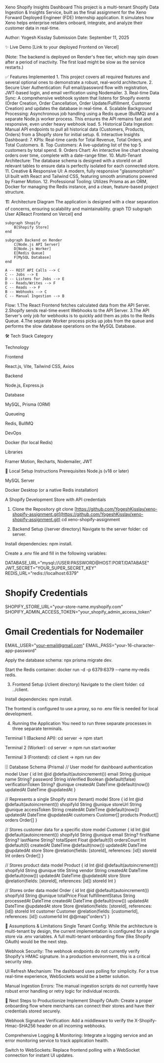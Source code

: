 Xeno Shopify Insights Dashboard
This project is a multi-tenant Shopify Data Ingestion & Insights Service, built as the final assignment for the Xeno Forward Deployed Engineer (FDE) Internship application. It simulates how Xeno helps enterprise retailers onboard, integrate, and analyze their customer data in real-time.

Author: Yogesh Kisslay
Submission Date: September 11, 2025 

✨ Live Demo
[Link to your deployed Frontend on Vercel]

(Note: The backend is deployed on Render's free tier, which may spin down after a period of inactivity. The first load might be slow as the service restarts.)

✅ Features Implemented
    1. This project covers all required features and several optional ones to demonstrate a robust, real-world architecture.
    2. Secure User Authentication: Full email/password flow with registration, JWT-based login, and email verification using Nodemailer.
    3. Real-time Data Sync: A comprehensive webhook system that listens for Shopify events (Order Creation, Order Cancellation, Order Update/Fulfillment, Customer Creation) and updates the database in real-time.
    4. Scalable Background Processing: Asynchronous job handling using a Redis queue (BullMQ) and a separate Node.js worker process. This ensures the API remains fast and responsive, even under heavy webhook load.
    5. Historical Data Ingestion: Manual API endpoints to pull all historical data (Customers, Products, Orders) from a Shopify store for initial setup.
    6. Interactive Insights Dashboard:
    7. KPIs: Real-time cards for Total Revenue, Total Orders, and Total Customers.
    8. Top Customers: A live-updating list of the top 5 customers by total spend.
    9. Orders Chart: An interactive line chart showing orders over time, complete with a date-range filter.
    10. Multi-Tenant Architecture: The database schema is designed with a storeId on all relevant tables to ensure data is perfectly isolated for each connected store.
    11. Creative & Responsive UI: A modern, fully responsive "glassmorphism" UI built with React and Tailwind CSS, featuring smooth animations powered by Framer Motion.
    12. Professional Tooling: Utilizes Prisma as an ORM, Docker for managing the Redis instance, and a clean, feature-based project structure.

🏗️ Architecture Diagram
The application is designed with a clear separation of concerns, ensuring scalability and maintainability.
graph TD
    subgraph User
        A[React Frontend on Vercel]
    end

    subgraph Shopify
        B[Shopify Store]
    end

    subgraph Backend on Render
        C[Node.js API Server]
        D[Node.js Worker]
        E[Redis Queue]
        F[MySQL Database]
    end

    A -- REST API Calls --> C
    C -- Jobs --> E
    D -- Listens for Jobs --> E
    D -- Reads/Writes --> F
    C -- Reads --> F
    B -- Webhooks --> C
    C -- Manual Ingestion --> B

Flow:
    1.The React Frontend fetches calculated data from the API Server.
    2.Shopify sends real-time event Webhooks to the API Server.
    3.The API Server's only job for webhooks is to quickly add them as jobs to the Redis Queue.
    4.The separate Worker process picks up jobs from the queue and performs the slow database operations on the MySQL Database.

🛠️ Tech Stack
Category

Technology

Frontend

React.js, Vite, Tailwind CSS, Axios

Backend

Node.js, Express.js

Database

MySQL, Prisma (ORM)

Queueing

Redis, BullMQ

DevOps

Docker (for local Redis)

Libraries

Framer Motion, Recharts, Nodemailer, JWT

🚀 Local Setup Instructions
Prerequisites
Node.js (v18 or later)

MySQL Server

Docker Desktop (or a native Redis installation)

A Shopify Development Store with API credentials

1. Clone the Repository
git clone [https://github.com/YogeshKisslay/xeno-shopify-assignment.git](https://github.com/YogeshKisslay/xeno-shopify-assignment.git)
cd xeno-shopify-assignment

2. Backend Setup (/server directory)
Navigate to the server folder: cd server.

Install dependencies: npm install.

Create a .env file and fill in the following variables:

DATABASE_URL="mysql://USER:PASSWORD@HOST:PORT/DATABASE"
JWT_SECRET="YOUR_SUPER_SECRET_KEY"
REDIS_URL="redis://localhost:6379"

# Shopify Credentials
SHOPIFY_STORE_URL="your-store-name.myshopify.com"
SHOPIFY_ADMIN_ACCESS_TOKEN="your_shopify_admin_access_token"

# Gmail Credentials for Nodemailer
EMAIL_USER="your-email@gmail.com"
EMAIL_PASS="your-16-character-app-password"

Apply the database schema: npx prisma migrate dev.

Start the Redis container: docker run -d -p 6379:6379 --name my-redis redis.

3. Frontend Setup (/client directory)
Navigate to the client folder: cd ../client.

Install dependencies: npm install.

The frontend is configured to use a proxy, so no .env file is needed for local development.

4. Running the Application
You need to run three separate processes in three separate terminals.

Terminal 1 (Backend API): cd server -> npm start

Terminal 2 (Worker): cd server -> npm run start:worker

Terminal 3 (Frontend): cd client -> npm run dev

🗄️ Database Schema (Prisma)
// User model for dashboard authentication
model User {
  id                 Int      @id @default(autoincrement())
  email              String   @unique
  name               String?
  password           String
  isVerified         Boolean  @default(false)
  verificationToken  String?  @unique
  createdAt          DateTime @default(now())
  updatedAt          DateTime @updatedAt
}

// Represents a single Shopify store (tenant)
model Store {
  id          Int      @id @default(autoincrement())
  shopifyId   String   @unique
  storeUrl    String   @unique
  accessToken String
  createdAt   DateTime @default(now())
  updatedAt   DateTime @updatedAt
  customers Customer[]
  products  Product[]
  orders    Order[]
}

// Stores customer data for a specific store
model Customer {
  id          Int      @id @default(autoincrement())
  shopifyId   String   @unique
  email       String?
  firstName   String?
  lastName    String?
  totalSpent  Float    @default(0)
  ordersCount Int      @default(0)
  createdAt   DateTime @default(now())
  updatedAt   DateTime @updatedAt
  store       Store    @relation(fields: [storeId], references: [id])
  storeId     Int
  orders      Order[]
}

// Stores product data
model Product {
  id        Int      @id @default(autoincrement())
  shopifyId String   @unique
  title     String
  vendor    String
  createdAt DateTime @default(now())
  updatedAt DateTime @updatedAt
  store     Store    @relation(fields: [storeId], references: [id])
  storeId   Int
}

// Stores order data
model Order {
  id               Int      @id @default(autoincrement())
  shopifyId        String   @unique
  totalPrice       Float
  fulfillmentStatus String
  processedAt      DateTime
  createdAt        DateTime @default(now())
  updatedAt        DateTime @updatedAt
  store            Store    @relation(fields: [storeId], references: [id])
  storeId          Int
  customer         Customer @relation(fields: [customerId], references: [id])
  customerId       Int
  @@map("orders")
}

📝 Assumptions & Limitations
Single Tenant Config: While the architecture is multi-tenant by design, the current implementation is configured for a single store via .env variables. A full multi-tenant onboarding flow (like Shopify OAuth) would be the next step.

Webhook Security: The webhook endpoints do not currently verify Shopify's HMAC signature. In a production environment, this is a critical security step.

UI Refresh Mechanism: The dashboard uses polling for simplicity. For a true real-time experience, WebSockets would be a better solution.

Manual Ingestion Errors: The manual ingestion scripts do not currently have robust error handling or retry logic for individual records.

🔮 Next Steps to Productionize
Implement Shopify OAuth: Create a proper onboarding flow where merchants can connect their stores and have their credentials stored securely.

Webhook Signature Verification: Add a middleware to verify the X-Shopify-Hmac-SHA256 header on all incoming webhooks.

Comprehensive Logging & Monitoring: Integrate a logging service and an error monitoring service to track application health.

Switch to WebSockets: Replace frontend polling with a WebSocket connection for instant UI updates.
